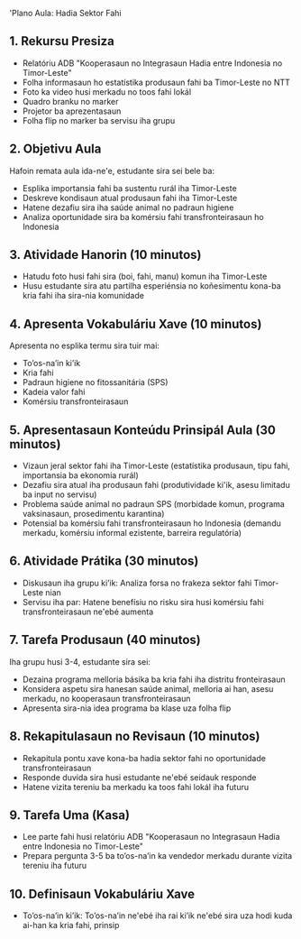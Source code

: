 'Plano Aula: Hadia Sektor Fahi

## 1. Rekursu Presiza

- Relatóriu ADB "Kooperasaun no Integrasaun Hadia entre Indonesia no Timor-Leste"
- Folha informasaun ho estatístika produsaun fahi ba Timor-Leste no NTT
- Foto ka video husi merkadu no toos fahi lokál
- Quadro branku no marker
- Projetor ba aprezentasaun
- Folha flip no marker ba servisu iha grupu

## 2. Objetivu Aula

Hafoin remata aula ida-ne'e, estudante sira sei bele ba:
- Esplika importansia fahi ba sustentu rurál iha Timor-Leste
- Deskreve kondisaun atual produsaun fahi iha Timor-Leste
- Hatene dezafiu sira iha saúde animal no padraun higiene
- Analiza oportunidade sira ba komérsiu fahi transfronteirasaun ho Indonesia

## 3. Atividade Hanorin (10 minutos)

- Hatudu foto husi fahi sira (boi, fahi, manu) komun iha Timor-Leste
- Husu estudante sira atu partilha esperiénsia no koñesimentu kona-ba kria fahi iha sira-nia komunidade

## 4. Apresenta Vokabuláriu Xave (10 minutos)

Apresenta no esplika termu sira tuir mai:
- To’os-na’in ki’ik
- Kria fahi
- Padraun higiene no fitossanitária (SPS)
- Kadeia valor fahi
- Komérsiu transfronteirasaun

## 5. Apresentasaun Konteúdu Prinsipál Aula (30 minutos)

- Vizaun jeral sektor fahi iha Timor-Leste (estatístika produsaun, tipu fahi, importansia ba ekonomia rurál)
- Dezafiu sira atual iha produsaun fahi (produtividade ki'ik, asesu limitadu ba input no servisu)
- Problema saúde animal no padraun SPS (morbidade komun, programa vaksinasaun, prosedimentu karantina)
- Potensial ba komérsiu fahi transfronteirasaun ho Indonesia (demandu merkadu, komérsiu informal ezistente, barreira regulatória)

## 6. Atividade Prátika (30 minutos)

- Diskusaun iha grupu ki’ik: Analiza forsa no frakeza sektor fahi Timor-Leste nian
- Servisu iha par: Hatene benefísiu no risku sira husi komérsiu fahi transfronteirasaun ne'ebé aumenta

## 7. Tarefa Produsaun (40 minutos)

Iha grupu husi 3-4, estudante sira sei:
- Dezaina programa melloria básika ba kria fahi iha distritu fronteirasaun
- Konsidera aspetu sira hanesan saúde animal, melloria ai han, asesu merkadu, no kooperasaun transfronteirasaun
- Apresenta sira-nia idea programa ba klase uza folha flip

## 8. Rekapitulasaun no Revisaun (10 minutos)

- Rekapitula pontu xave kona-ba hadia sektor fahi no oportunidade transfronteirasaun
- Responde duvida sira husi estudante ne'ebé seidauk responde
- Hatene vizita tereniu ba merkadu ka toos fahi lokál iha futuru

## 9. Tarefa Uma (Kasa)

- Lee parte fahi husi relatóriu ADB "Kooperasaun no Integrasaun Hadia entre Indonesia no Timor-Leste"
- Prepara pergunta 3-5 ba to’os-na’in ka vendedor merkadu durante vizita tereniu iha futuru

## 10. Definisaun Vokabuláriu Xave

- To’os-na’in ki’ik: To’os-na’in ne'ebé iha rai ki’ik ne'ebé sira uza hodi kuda ai-han ka kria fahi, prinsip